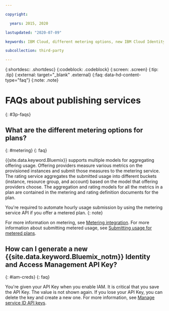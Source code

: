 ```yaml
---

copyright:

  years: 2015, 2020

lastupdated: "2020-07-09"

keywords: IBM Cloud, different metering options, new IBM Cloud Identity, faqs 

subcollection: third-party

---
```


{:shortdesc: .shortdesc}
{:codeblock: .codeblock}
{:screen: .screen}
{:tip: .tip}
{:external: target="_blank" .external}
{:faq: data-hd-content-type="faq"}
{:note: .note}

# FAQs about publishing services
{: #3p-faqs}

## What are the different metering options for plans?
{: #metering}
{: faq}

{{site.data.keyword.Bluemix}} supports multiple models for aggregating offering usage. Offering providers measure various metrics on the provisioned instances and submit those measures to the metering service. The rating service aggregates the submitted usage into different buckets (instance, resource group, and account) based on the model that offering providers choose. The aggregation and rating models for all the metrics in a plan are contained in the metering and rating definition documents for the plan.

You're required to automate hourly usage submission by using the metering service API if you offer a metered plan.
{: note}

For more information on metering, see [Metering integration](/docs/third-party?topic=third-party-meteringintera#meteringintera). For more information about submitting metered usage, see [Submitting usage for metered plans](/docs/third-party?topic=third-party-submitusage#submitusage).

## How can I generate a new {{site.data.keyword.Bluemix_notm}} Identity and Access Management API Key?
{: #iam-creds}
{: faq}

You're given your API Key when you enable IAM. It is critical that you save the API Key. The value is not shown again. If you lose your API Key, you can delete the key and create a new one. For more information, see [Manage service ID API keys](/docs/iam?topic=iam-serviceidapikeys#serviceidapikeys). 


